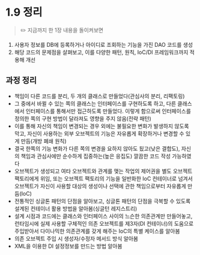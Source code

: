 # 1.9 정리

> ✏️ 지금까지 한 1장 내용을 돌이켜보면

1. 사용자 정보를 DB에 등록하거나 아이디로 조회하는 기능을 가진 DAO 코드를 생성
2. 해당 코드의 문제점을 살펴보고, 이를 다양한 패턴, 원칙, IoC/DI 프레임워크까지 적용해 개선

## 과정 정리

- 책임이 다른 코드를 분리, 두 개의 클래스로 만들었다(관심사의 분리, 리팩토링)
- 그 중에서 바뀔 수 있는 쪽의 클래스는 인터페이스를 구현하도록 하고, 다른 클래스에서
인터페이스를 통해서만 접근하도록 만들었다. 이렇게 함으로써 인터페이스를 정의한 쪽의
구현 방법이 달라져도 영향을 주지 않음(전략 패턴)
- 이를 통해 자신의 책임이 변경되는 경우 외에는 불필요한 변화가 발생하지 않도록
막고, 자신이 사용하는 외부 오브젝트의 기능은 자유롭게 확장하거나 변경할 수 있게 만듬(개방 폐쇄 원칙)
- 결국 한쪽의 기능 변화가 다른 쪽의 변경을 요하지 않아도 됬고(낮은 결합도), 자신의 책임과
관심사에만 순수하게 집중하는(높은 응집도) 깔끔한 코드 작성 가능하였다
- 오브젝트가 생성되고 여타 오브젝트와 관계를 맺는 작업의 제어권을 별도 오브젝트 팩토리에게
위임, 또는 오브젝트 팩토리의 기능을 일반화한 IoC 컨테이너로 넘겨서 오브젝트가 자신이 사용할
대상의 생성이나 선택에 관한 책임으로부터 자유롭게 만듬(IoC)
- 전통적인 싱글톤 패턴의 단점을 알아보고, 싱글톤 패턴의 단점을 극복할 수 있도록 설계된
컨테이너 활용 방법을 알아봄(싱글턴 레지스트리)
- 설계 시점과 코드에는 클래스와 인터페이스 사이의 느슨한 의존관계만 만들어놓고, 런타임시에
실제 사용할 구체적인 의존 오브젝트를 제3자(DI 컨테이너)의 도움으로 주입받아서 다이나믹한
의존관계를 갖게 해주는 IoC의 특별 케이스를 알아봄
- 의존 오브젝트 주입 시 생성자/수정자 메서드 방식 알아봄
- XML을 이용한 DI 설정정보를 만드는 방법 알아봄
